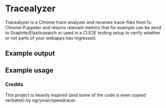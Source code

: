 # Tracealyzer

Tracealyzer is a Chrome trace analyzer and receives trace-files from fx. Chrome Puppeter and returns relevant metrics that for example can be send to Graphite/Elasticsearch or used in a CI E2E testing setup to verify whether or not parts of your webapps has regressed.

## Example output


## Example usage


### Credits

This project is heavily inspired (and some of the code is even copied verbatim) by ngryman/speedracer.